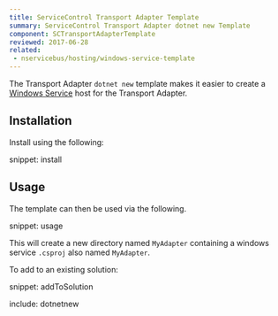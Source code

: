 ```yaml
---
title: ServiceControl Transport Adapter Template
summary: ServiceControl Transport Adapter dotnet new Template
component: SCTransportAdapterTemplate
reviewed: 2017-06-28
related:
 - nservicebus/hosting/windows-service-template
---
```


The Transport Adapter `dotnet new` template makes it easier to create a [Windows Service](https://msdn.microsoft.com/en-us/library/d56de412.aspx) host for the Transport Adapter.


## Installation

Install using the following:

snippet: install


## Usage

The template can then be used via the following.

snippet: usage

This will create a new directory named `MyAdapter` containing a windows service `.csproj` also named `MyAdapter`.

To add to an existing solution:

snippet: addToSolution

include: dotnetnew
